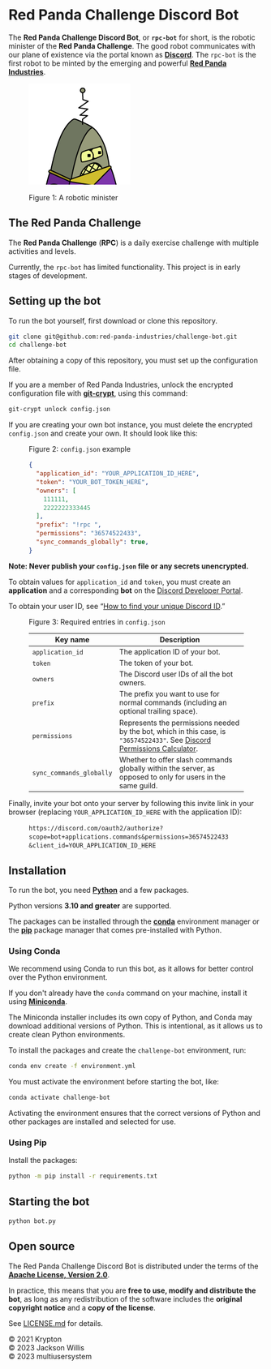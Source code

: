 # Red Panda Challenge Discord Bot

The **Red Panda Challenge Discord Bot**, or **`rpc-bot`** for short, is the robotic minister of the **Red Panda Challenge**. The good robot communicates with our plane of existence via the portal known as **[Discord](https://discord.com/)**. The `rpc-bot` is the first robot to be minted by the emerging and powerful **[Red Panda Industries](https://github.com/red-panda-industries)**.

<figure>
  <img alt="Preacherbot from Futurama" src="images/preacherbot.png" height=200 width=200>
  <figcaption>

  Figure&nbsp;1: A robotic minister

  </figcaption>
</figure>

## The Red Panda Challenge

The **Red Panda Challenge** (**RPC**) is a daily exercise challenge with multiple activities and levels.

Currently, the `rpc-bot` has limited functionality. This project is in early stages of development.

## Setting up the bot

To run the bot yourself, first download or clone this repository.

```bash
git clone git@github.com:red-panda-industries/challenge-bot.git
cd challenge-bot
```

After obtaining a copy of this repository, you must set up the configuration file.

If you are a member of Red Panda Industries, unlock the encrypted configuration file with **[git-crypt](https://www.agwa.name/projects/git-crypt/)**, using this command:

```bash
git-crypt unlock config.json
```

If you are creating your own bot instance, you must delete the encrypted `config.json` and create your own. It should look like this:

<figure>
<figcaption>

Figure&nbsp;2: `config.json` example

</figcaption>

```json
{
  "application_id": "YOUR_APPLICATION_ID_HERE",
  "token": "YOUR_BOT_TOKEN_HERE",
  "owners": [
    111111,
    2222222333445
  ],
  "prefix": "!rpc ",
  "permissions": "36574522433",
  "sync_commands_globally": true,
}
```

</figure>

**Note: Never publish your `config.json` file or any secrets unencrypted.**

To obtain values for `application_id` and `token`, you must create an **application** and a corresponding **bot** on the [Discord Developer Portal](https://discord.com/developers/applications).

To obtain your user ID, see &ldquo;[How to find your unique Discord ID](http://web.archive.org/web/20230313045358/https://www.businessinsider.com/guides/tech/discord-id).&rdquo;

<figure>
<figcaption>

Figure&nbsp;3: Required entries in `config.json`

</figcaption>
<table>
  <thead>
    <tr>
      <th>Key name</th>
      <th>Description</th>
    </tr>
  </thead>
  <tbody>
    <tr>
      <td><code>application_id</code></td>
      <td>The application ID of your bot.</td>
    </tr>
    <tr>
      <td><code>token</code></td>
      <td>The token of your bot.</td>
    </tr>
    <tr>
      <td><code>owners</code></td>
      <td>The Discord user IDs of all the bot owners.</td>
    </tr>
    <tr>
      <td><code>prefix</code></td>
      <td>The prefix you want to use for normal commands (including an optional trailing space).</td>
    </tr>
    <tr>
      <td><code>permissions</code></td>
      <td>Represents the permissions needed by the bot, which in this case, is <code>"36574522433"</code>. See <a href="https://discordapi.com/permissions.html">Discord Permissions Calculator</a>.</td>
    </tr>
    <tr>
      <td><code>sync_commands_globally</code></td>
      <td>Whether to offer slash commands globally within the server, as opposed to only for users in the same guild.</td>
  </tbody>
</table>
</figure>

Finally, invite your bot onto your server by following this invite link in your browser (replacing `YOUR_APPLICATION_ID_HERE` with the application ID):

<!-- https://discord.com/oauth2/authorize?scope=bot+applications.commands&permissions=36574522433&client_id=YOUR_APPLICATION_ID_HERE -->

<figure>
<code>https:<span>//</span>discord.com/oauth2/authorize<wbr>?scope=bot+applications.commands<wbr>&permissions=36574522433<wbr>&client_id=YOUR_APPLICATION_ID_HERE</strong></code>
</figure>

## Installation

To run the bot, you need **[Python](https://www.python.org/)** and a few packages.

Python versions **3.10 and&nbsp;greater** are supported.

The packages can be installed through the **[conda](https://docs.conda.io/en/latest/)** environment manager or the **[pip](https://pypi.org/project/pip/)** package manager that comes pre-installed with Python.

### Using Conda

We recommend using Conda to run this bot, as it allows for better control over the Python environment.

If you don't already have the `conda` command on your machine, install it using **[Miniconda](https://docs.conda.io/en/latest/miniconda.html)**.

The Miniconda installer includes its own copy of Python, and Conda may download additional versions of Python. This is intentional, as it allows us to create clean Python environments.

To install the packages and create the `challenge-bot` environment, run:

```bash
conda env create -f environment.yml
```

You must activate the environment before starting the bot, like:

```bash
conda activate challenge-bot
```

Activating the environment ensures that the correct versions of Python and other packages are installed and selected for use.

### Using Pip

Install the packages:

```bash
python -m pip install -r requirements.txt
```

## Starting the bot

```bash
python bot.py
```

## Open source

The Red Panda Challenge Discord Bot is distributed under the terms of the **[Apache License, Version&nbsp;2.0](https://en.wikipedia.org/wiki/Apache_License)**.

In practice, this means that you are **free to use, modify and distribute the bot**, as long as any redistribution of the software includes the **original copyright notice** and a **copy of the license**.

See [LICENSE.md](LICENSE.md) for details.

&copy; 2021 Krypton <br>
&copy; 2023 Jackson Willis <br>
&copy; 2023 multiusersystem